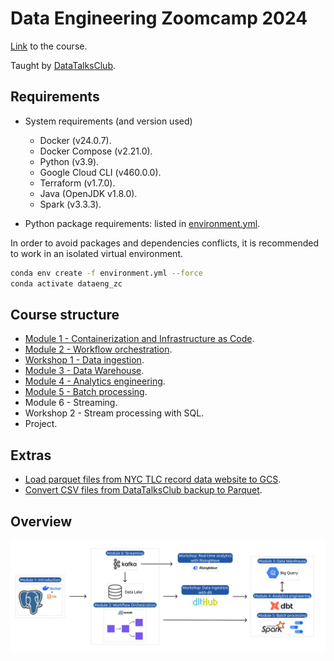 # Data Engineering Zoomcamp 2024

[Link](https://github.com/DataTalksClub/data-engineering-zoomcamp) to the course.

Taught by [DataTalksClub](https://github.com/DataTalksClub).


## Requirements

* System requirements (and version used)
    + Docker (v24.0.7).
    + Docker Compose (v2.21.0).
    + Python (v3.9).
    + Google Cloud CLI (v460.0.0).
    + Terraform (v1.7.0).
    + Java (OpenJDK v1.8.0).
    + Spark (v3.3.3).

* Python package requirements: listed in [environment.yml](./environment.yml).

In order to avoid packages and dependencies conflicts, it is recommended to work in an isolated virtual environment.

```bash
conda env create -f environment.yml --force
conda activate dataeng_zc
```


## Course structure

* [Module 1 - Containerization and Infrastructure as Code](./01_containerization_and_iac/).
* [Module 2 - Workflow orchestration](./02_workflow_orchestration/).
* [Workshop 1 - Data ingestion](./workshop_data_ingestion/).
* [Module 3 - Data Warehouse](./03_data_warehouse/).
* [Module 4 - Analytics engineering](./04_analytics_engineering/).
* [Module 5 - Batch processing](./05_batch_processing/).
* Module 6 - Streaming.
* Workshop 2 - Stream processing with SQL.
* Project.


## Extras

* [Load parquet files from NYC TLC record data website to GCS](./extras/load_parquet_files_from_web_to_gcs/).
* [Convert CSV files from DataTalksClub backup to Parquet](./extras/convert_csv_to_parquet/).



## Overview

<img src="./images/overview_diagram.jpg" alt="overview diagram">
